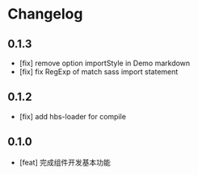 # Changelog

## 0.1.3

 - [fix] remove option importStyle in Demo markdown
 - [fix] fix RegExp of match sass import statement

## 0.1.2

 - [fix] add hbs-loader for compile

## 0.1.0

 - [feat] 完成组件开发基本功能